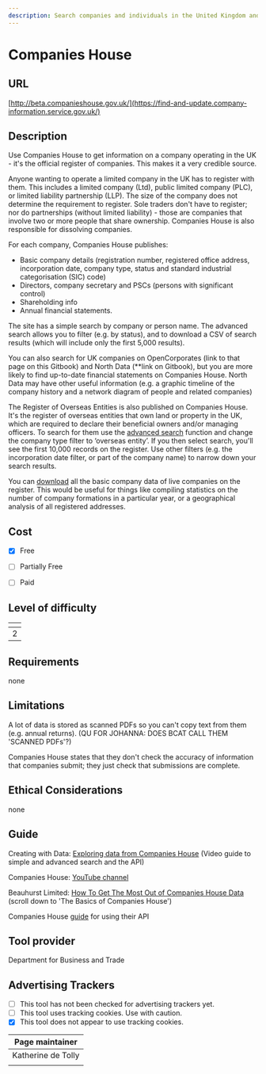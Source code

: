 ```yaml
---
description: Search companies and individuals in the United Kingdom and Gibraltar.
---
```


# Companies House

## URL

[http://beta.companieshouse.gov.uk/](https://find-and-update.company-information.service.gov.uk/)

## Description

Use Companies House to get information on a  company operating in the UK - it's the official register of companies. This makes it a very credible source.

Anyone wanting to operate a limited company in the UK has to register with them. This includes a limited company (Ltd), public limited company (PLC), or limited liability partnership (LLP). The size of the company does not determine the requirement to register. Sole traders don't have to register; nor do partnerships (without limited liability) - those are companies that involve two or more people that share ownership. Companies House is also responsible for dissolving companies.

For each company, Companies House publishes:

* Basic company details (registration number, registered office address, incorporation date, company type, status and standard industrial categorisation (SIC) code)
* Directors, company secretary and PSCs (persons with significant control)
* Shareholding info
* Annual financial statements.

The site has a simple search by company or person name. The advanced search allows you to filter (e.g. by status), and to download a CSV of search results (which will include only the first 5,000 results).

You can also search for UK companies on OpenCorporates (link to that page on this Gitbook) and North Data (\*\*link on Gitbook), but you are more likely to find up-to-date financial statements on Companies House. North Data may have other useful information (e.g. a graphic timeline of the company history and a network diagram of people and related companies)

The Register of Overseas Entities is also published on Companies House. It's the register of overseas entities that own land or property in the UK, which are required to declare their beneficial owners and/or managing officers. To search for them use the [advanced search](https://find-and-update.company-information.service.gov.uk/advanced-search) function and change the company type filter to ‘overseas entity’. If you then select search, you'll see the first 10,000 records on the register. Use other filters (e.g. the incorporation date filter, or part of the company name) to narrow down your search results.

You can [download](https://download.companieshouse.gov.uk/en\_output.html) all the basic company data of live companies on the register.  This would be useful for things like compiling statistics on the number of company formations in a particular year, or a geographical analysis of all registered addresses.

## Cost

* [x] Free
* [ ] Partially Free
* [ ] Paid



## Level of difficulty

<table><thead><tr><th data-type="rating" data-max="5"></th></tr></thead><tbody><tr><td>2</td></tr></tbody></table>

## Requirements

none

## Limitations

A lot of data is stored as scanned PDFs so you can't copy text from them (e.g. annual returns). (QU FOR JOHANNA: DOES BCAT CALL THEM 'SCANNED PDFs'?)

Companies House states that they don't check the accuracy of information that companies submit; they just check that submissions are complete.

## Ethical Considerations

none

## Guide

Creating with Data: [Exploring data from Companies House](https://www.youtube.com/watch?v=OOvx7TaJNVw) (Video guide to simple and advanced search and the API)

Companies House: [YouTube channel](https://www.youtube.com/@TheCompaniesHouse)&#x20;

Beauhurst Limited: [How To Get The Most Out of Companies House Data](https://www.beauhurst.com/blog/companies-house-data/) (scroll down to 'The Basics of Companies House')

Companies House [guide](https://developer.company-information.service.gov.uk/) for using their API

## Tool provider

Department for Business and Trade

## Advertising Trackers

* [ ] This tool has not been checked for advertising trackers yet.
* [ ] This tool uses tracking cookies. Use with caution.
* [x] This tool does not appear to use tracking cookies.

| Page maintainer    |
| ------------------ |
| Katherine de Tolly |
|                    |
